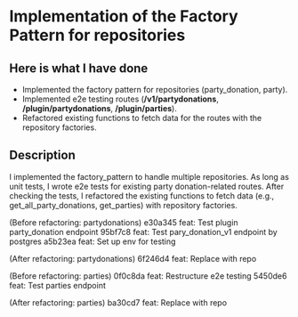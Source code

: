# Implementation of the Factory Pattern for repositories

## Here is what I have done

- Implemented the factory pattern for repositories (party_donation, party).
- Implemented e2e testing routes (**/v1/partydonations**, **/plugin/partydonations**, **/plugin/parties**).
- Refactored existing functions to fetch data for the routes with the repository factories.

## Description

I implemented the factory_pattern to handle multiple repositories. As long as unit tests, I wrote e2e tests for existing party donation-related routes. After checking the tests, I refactored the existing functions to fetch data (e.g., get_all_party_donations, get_parties) with repository factories.

(Before refactoring: partydonations)
e30a345 feat: Test plugin party_donation endpoint
95bf7c8 feat: Test pary_donation_v1 endpoint by postgres
a5b23ea feat: Set up env for testing

(After refactoring: partydonations)
6f246d4 feat: Replace with repo

(Before refactoring: parties)
0f0c8da feat: Restructure e2e testing
5450de6 feat: Test parties endpoint

(After refactoring: parties)
ba30cd7 feat: Replace with repo
